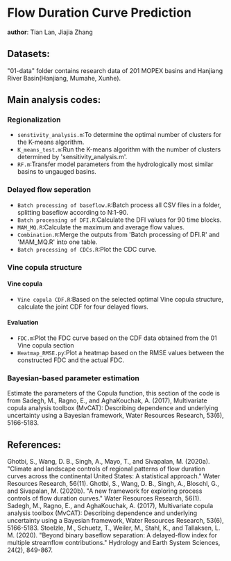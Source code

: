 # Flow Duration Curve Prediction
**author**: Tian Lan, Jiajia Zhang

## Datasets: 
"01-data" folder contains research data of 201 MOPEX basins and Hanjiang River Basin(Hanjiang, Mumahe, Xunhe).
## Main analysis codes:
### Regionalization
- `senstivity_analysis.m`:To determine the optimal number of clusters for the K-means algorithm.
- `K_means_test.m`:Run the K-means algorithm with the number of clusters determined by 'sensitivity_analysis.m'.
- `RF.m`:Transfer model parameters from the hydrologically most similar basins to ungauged basins.
### Delayed flow seperation
- `Batch processing of baseflow.R`:Batch process all CSV files in a folder, splitting baseflow according to N:1-90.
- `Batch processing of DFI.R`:Calculate the DFI values for 90 time blocks.
- `MAM_MQ.R`:Calculate the maximum and average flow values.
- `Combination.R`:Merge the outputs from 'Batch processing of DFI.R' and 'MAM_MQ.R' into one table.
- `Batch processing of CDCs.R`:Plot the CDC curve.
### Vine copula structure

#### Vine copula
- `Vine copula CDF.R`:Based on the selected optimal Vine copula structure, calculate the joint CDF for four delayed flows.

#### Evaluation
- `FDC.m`:Plot the FDC curve based on the CDF data obtained from the 01 Vine copula section
- `Heatmap_RMSE.py`:Plot a heatmap based on the RMSE values between the constructed FDC and the actual FDC.
### Bayesian-based parameter estimation
Estimate the parameters of the Copula function, this section of the code is from Sadegh, M., Ragno, E., and AghaKouchak, A. (2017), Multivariate copula analysis toolbox (MvCAT): Describing dependence and underlying uncertainty using a Bayesian framework, Water Resources Research, 53(6), 5166-5183.

## References:
Ghotbi, S., Wang, D. B., Singh, A., Mayo, T., and Sivapalan, M. (2020a). "Climate and landscape controls of regional patterns of flow duration curves across the continental United States: A statistical approach." Water Resources Research, 56(11).
Ghotbi, S., Wang, D. B., Singh, A., Bloschl, G., and Sivapalan, M. (2020b). "A new framework for exploring process controls of flow duration curves." Water Resources Research, 56(1).
Sadegh, M., Ragno, E., and AghaKouchak, A. (2017), Multivariate copula analysis toolbox (MvCAT): Describing dependence and underlying uncertainty using a Bayesian framework, Water Resources Research, 53(6), 5166-5183.
Stoelzle, M., Schuetz, T., Weiler, M., Stahl, K., and Tallaksen, L. M. (2020). "Beyond binary baseflow separation: A delayed-flow index for multiple streamflow contributions." Hydrology and Earth System Sciences, 24(2), 849-867.
